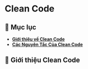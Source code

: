 # **Clean Code**

## 🔷 Mục lục
- **[Giới thiệu về Clean Code](#-giới-thiệu-Clean-Code)**
- **[Các Nguyên Tắc Của Clean Code](#Rule)**

## 🔷 Giới thiệu Clean Code